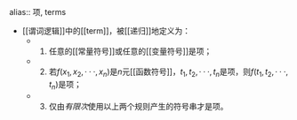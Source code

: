 alias:: 项, terms

- [[谓词逻辑]]中的[[term]]，被[[递归]]地定义为：
	- 1. 任意的[[常量符号]]或任意的[[变量符号]]是项；
	- 2. 若$f(x_1, x_2, · · · , x_n)$是$n$元[[函数符号]]，$t_1, t_2, · · · , t_n$是项，则$f(t_1, t_2, · · · , t_n)$是项；
	- 3. 仅由*有限次*使用以上两个规则产生的符号串才是项。
